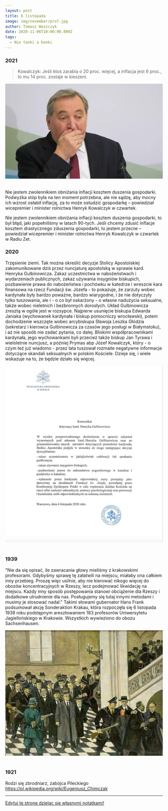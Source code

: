 ```yaml
---
layout: post
title: 6 listopada
image: img/november/prof.jpg
author: Tomasz Waszczyk
date: 2020-11-06T10:00:00.000Z
tags:
  - Nie tanki a banki
---
```


### 2021

> Kowalczyk: Jeśli ktoś zarabia o 20 proc. więcej, a inflacja jest 6 proc., to mu 14 proc. zostaje w kieszeni.

<img src="./img/november/kowalczyk.webp"><br><br>

Nie jestem zwolennikiem obniżania inflacji kosztem duszenia gospodarki. Podwyżka stóp była na ten moment potrzebna, ale nie sądzę, aby mocny ich wzrost osłabił inflację, za to może ostudzić gospodarkę – powiedział wicepremier i minister rolnictwa Henryk Kowalczyk w czwartek.

Nie jestem zwolennikiem obniżania inflacji kosztem duszenia gospodarki, to był błąd, jaki popełniliśmy w latach 90-tych. Jeśli chcemy zdusić inflacje kosztem drastycznego zduszenia gospodarki, to jestem przeciw – powiedział wicepremier i minister rolnictwa Henryk Kowalczyk w czwartek w Radiu Zet.

### 2020

Trzęsienie ziemi. Tak można określić decyzje Stolicy Apostolskiej zakomunikowane dziś przez nuncjaturę apostolską w sprawie kard. Henryka Gulbinowicza. Zakaz uczestnictwa w nabożeństwach i wydarzeniach publicznych, zakaz używania insygniów biskupich, pozbawienie prawa do nabożeństwa i pochówku w katedrze i wreszcie kara finansowa na rzecz Fundacji św. Józefa - to pokazuje, że zarzuty wobec kardynała były bardzo poważne, bardzo wiarygodne, i że nie dotyczyły tylko tuszowania, ale i - o co był oskarżony - o własne nadużycia seksualne, także wobec nieletnich i bezbronnych dorosłych. Układ Gulbinowicza zresztą w ogóle jest w rozsypce. Najpierw usunięcie biskupa Edwarda Janiaka (wychowanek kardynała i biskup pomocniczy wrocławski), potem dochodzenie wszczęte wobec arcybiskupa Sławoja Leszka Głódzia (sekretarz i kierowca Gulbinowicza za czasów jego posługi w Białymstoku), i aż nie sposób nie zadać pytania, co dalej. Bliskimi współpracownikami kardynała, jego wychowankami byli przecież także biskup Jan Tyrawa i wieloletnie nuncjusz, a później Prymas abp Józef Kowalczyk, który - o czym też już wiadomo - przez lata tuszował rozmaite negatywne informacje dotyczące skandali seksualnych w polskim Kościele. Dzieje się, i wiele wskazuje na to, że będzie działo się więcej.

<img src="./img/november/gulbinowicz.jpg"><br><br>

### 1939

"Nie da się opisać, ile zawracania głowy mieliśmy z krakowskimi profesorami. Gdybyśmy sprawę tę załatwili na miejscu, miałaby ona całkiem inny przebieg. Proszę więc usilnie, aby nie kierować nikogo więcej do obozów koncentracyjnych w Rzeszy, lecz podejmować likwidację na miejscu. Każdy inny sposób postępowania stanowi obciążenie dla Rzeszy i dodatkowe utrudnienie dla nas. Posługujemy się tutaj innymi metodami i musimy je stosować nadal."
Takimi słowami gubernator Hans Frank podsumował akcję Sonderaktion Krakau, która rozpoczęła się 6 listopada 1939 roku podstępnym aresztowaniem 183 profesorów Uniwersytetu Jagiellońskiego w Krakowie. Wszystkich wywieziono do obozu Sachsenhausen.

<img src="./img/november/prof.jpg"/><br><br>

### 1921

Rodzi się zbrodniarz, zabójca Pileckiego https://pl.wikipedia.org/wiki/Eugeniusz_Chimczak

---

<a href="https://github.com/TomaszWaszczyk/historia.waszczyk.com/edit/master/src/content/november-6.md" target="_blank">Edytuj tę stronę dzieląc się własnymi notatkami!</a>
